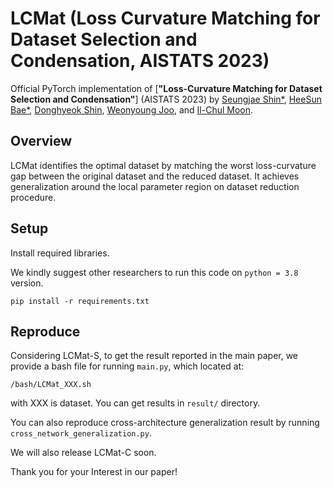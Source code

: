 # LCMat (Loss Curvature Matching for Dataset Selection and Condensation, AISTATS 2023)

Official PyTorch implementation of
[**"Loss-Curvature Matching for Dataset Selection and Condensation"**] (AISTATS 2023) by
[Seungjae Shin*](https://sites.google.com/view/seungjae-shin),
[HeeSun Bae*](https://sites.google.com/view/baeheesun),
[Donghyeok Shin](https://aailab.kaist.ac.kr/xe2/members_phdstudent/20976),
[Weonyoung Joo](https://scholar.google.co.kr/citations?user=r2eJgW4AAAAJ&hl=ko&oi=ao),
and [Il-Chul Moon](https://aailab.kaist.ac.kr/xe2/members_professor/6749).

## Overview

LCMat identifies the optimal dataset by matching the worst loss-curvature gap between the original dataset and the reduced dataset.
It achieves generalization around the local parameter region on dataset reduction procedure.


## Setup
Install required libraries.

We kindly suggest other researchers to run this code on `python = 3.8` version.
```
pip install -r requirements.txt
```

## Reproduce
Considering LCMat-S, to get the result reported in the main paper, we provide a bash file for running `main.py`, which located at: 
```
/bash/LCMat_XXX.sh
```
with XXX is dataset. You can get results in `result/` directory.

You can also reproduce cross-architecture generalization result by running `cross_network_generalization.py`.

We will also release LCMat-C soon.

Thank you for your Interest in our paper!
